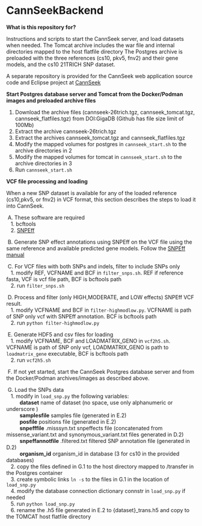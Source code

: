 # CannSeekBackend


**What is this repository for?**

Instructions and scripts to start the CannSeek server, and load datasets when needed. 
The Tomcat archive includes the war file and internal directories mapped to the host flatfile directory
The Postgres archive is preloaded with the three references (cs10, pkv5, fnv2) and their gene models, and the cs10 21TRICH SNP dataset.

A separate repository is provided for the CannSeek web application source code and Eclipse project at [CannSeek](https://bitbucket.org/irridev/iric_portal/src/CannSeek)


**Start Postgres database server and Tomcat from the Docker/Podman images and preloaded archive files**

1. Download the archive files (cannseek-26trich.tgz, cannseek_tomcat.tgz, cannseek_flatfiles.tgz) from DOI:GigaDB (Github has file size limit of 100Mb)
2. Extract the archive cannseek-26trich.tgz
3. Extract the archives cannseek_tomcat.tgz and cannseek_flatfiles.tgz  
4. Modify the mapped volumes for postgres  in ``cannseek_start.sh`` to the archive directories in 2  
5. Modify the mapped volumes for tomcat in ``cannseek_start.sh`` to the archive directories in 3  
6. Run ``cannseek_start.sh``  


**VCF file processing and loading**

When a new SNP dataset is available for any of the loaded reference (cs10,pkv5, or fnv2) in VCF format, this section describes the steps to load it into CannSeek.

&nbsp;A. These software are required  
&nbsp;&nbsp;&nbsp;1. bcftools  
&nbsp;&nbsp;&nbsp;2. [SNPEff](https://pcingola.github.io/SnpEff/)    

&nbsp;B. Generate SNP effect annotations using SNPEff on the VCF file using the same reference and available predicted gene models. Follow the [SNPEff manual](https://pcingola.github.io/SnpEff/snpeff/running)

&nbsp;C. For VCF files with both SNPs and indels, filter to include SNPs only    
&nbsp;&nbsp;&nbsp;1. modify REF, VCFNAME and BCF in ``filter_snps.sh``. REF if reference fasta, VCF is vcf file path, BCF is bcftools path  
&nbsp;&nbsp;&nbsp;2. run ``filter_snps.sh``  
	
&nbsp;D. Process and filter (only HIGH,MODERATE, and LOW effects) SNPEff VCF result.  
&nbsp;&nbsp;&nbsp;1. modify VCFNAME and BCF in ``filter-highmodlow.py``. VCFNAME is path of SNP only vcf with SNPEff annotation. BCF is bcftools path  
&nbsp;&nbsp;&nbsp;2. run ``python filter-highmodlow.py``  
	
&nbsp;E. Generate HDF5 and csv files for loading  
&nbsp;&nbsp;&nbsp;1. modify VCFNAME, BCF and LOADMATRIX\_GENO in ``vcf2h5.sh``. VCFNAME is path of SNP only vcf, LOADMATRIX_GENO is path to ``loadmatrix_gene`` executable,  BCF is bcftools path  
&nbsp;&nbsp;&nbsp;2. run ``vcf2h5.sh``

	
&nbsp;F. If not yet started, start the CannSeek Postgres database server and from the Docker/Podman archives/images as described above.   


&nbsp;G. Load the SNPs data  
&nbsp;&nbsp;&nbsp;1. modify in ``load_snp.py`` the following variables:    
&nbsp;&nbsp;&nbsp;&nbsp;&nbsp;&nbsp;&nbsp;&nbsp;&nbsp;**dataset**  name of dataset (no space, use only alphanumeric or underscore )  
&nbsp;&nbsp;&nbsp;&nbsp;&nbsp;&nbsp;&nbsp;&nbsp;&nbsp;**samplesfile** samples file  (generated in E.2)  
&nbsp;&nbsp;&nbsp;&nbsp;&nbsp;&nbsp;&nbsp;&nbsp;&nbsp;**posfile** positions file (generated in E.2)  
&nbsp;&nbsp;&nbsp;&nbsp;&nbsp;&nbsp;&nbsp;&nbsp;&nbsp;**snpefffile** .misssyn.txt snpeffects file (concatenated from missense_variant.txt and synonymous_variant.txt files generated in D.2)   
&nbsp;&nbsp;&nbsp;&nbsp;&nbsp;&nbsp;&nbsp;&nbsp;&nbsp;**snpeffannotfile** .filtered.txt filtered SNP annotation file (generated in D.2)   
&nbsp;&nbsp;&nbsp;&nbsp;&nbsp;&nbsp;&nbsp;&nbsp;&nbsp;**organism_id** organism_id in database (3 for cs10 in the provided databases)  
&nbsp;&nbsp;&nbsp;2. copy the files defined in G.1 to the host directory mapped to /transfer in the Postgres container    
&nbsp;&nbsp;&nbsp;3. create symbolic links ``ln -s`` to the files in G.1 in the location of ``load_snp.py``    
&nbsp;&nbsp;&nbsp;4. modify the database connection dictionary connstr in ``load_snp.py`` if needed  
&nbsp;&nbsp;&nbsp;5. run ``python load_snp.py``	    
&nbsp;&nbsp;&nbsp;6. rename the .h5 file generated in E.2 to {dataset}_trans.h5 and copy to the TOMCAT host flatfile directory 	
	
